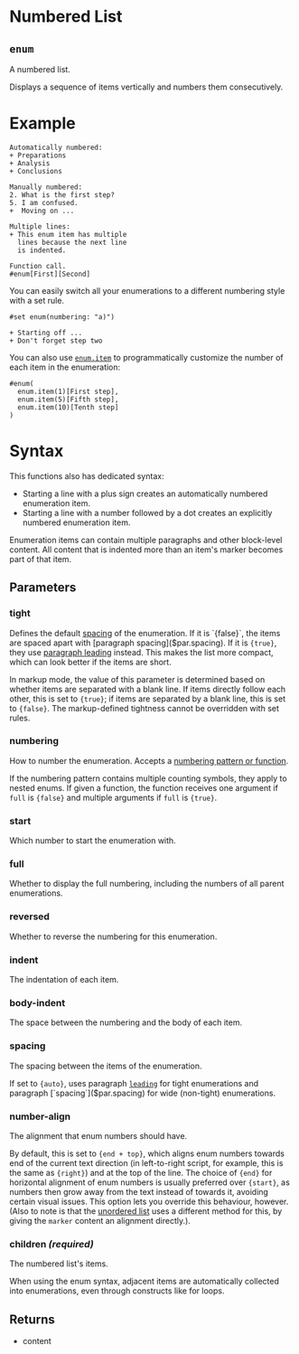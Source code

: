 # Numbered List

## `enum`

A numbered list.

Displays a sequence of items vertically and numbers them consecutively.

# Example
```example
Automatically numbered:
+ Preparations
+ Analysis
+ Conclusions

Manually numbered:
2. What is the first step?
5. I am confused.
+  Moving on ...

Multiple lines:
+ This enum item has multiple
  lines because the next line
  is indented.

Function call.
#enum[First][Second]
```

You can easily switch all your enumerations to a different numbering style
with a set rule.
```example
#set enum(numbering: "a)")

+ Starting off ...
+ Don't forget step two
```

You can also use [`enum.item`]($enum.item) to programmatically customize the
number of each item in the enumeration:

```example
#enum(
  enum.item(1)[First step],
  enum.item(5)[Fifth step],
  enum.item(10)[Tenth step]
)
```

# Syntax
This functions also has dedicated syntax:

- Starting a line with a plus sign creates an automatically numbered
  enumeration item.
- Starting a line with a number followed by a dot creates an explicitly
  numbered enumeration item.

Enumeration items can contain multiple paragraphs and other block-level
content. All content that is indented more than an item's marker becomes
part of that item.

## Parameters

### tight 

Defines the default [spacing]($enum.spacing) of the enumeration. If it
is `{false}`, the items are spaced apart with
[paragraph spacing]($par.spacing). If it is `{true}`, they use
[paragraph leading]($par.leading) instead. This makes the list more
compact, which can look better if the items are short.

In markup mode, the value of this parameter is determined based on
whether items are separated with a blank line. If items directly follow
each other, this is set to `{true}`; if items are separated by a blank
line, this is set to `{false}`. The markup-defined tightness cannot be
overridden with set rules.



### numbering 

How to number the enumeration. Accepts a
[numbering pattern or function]($numbering).

If the numbering pattern contains multiple counting symbols, they apply
to nested enums. If given a function, the function receives one argument
if `full` is `{false}` and multiple arguments if `full` is `{true}`.



### start 

Which number to start the enumeration with.



### full 

Whether to display the full numbering, including the numbers of
all parent enumerations.




### reversed 

Whether to reverse the numbering for this enumeration.



### indent 

The indentation of each item.

### body-indent 

The space between the numbering and the body of each item.

### spacing 

The spacing between the items of the enumeration.

If set to `{auto}`, uses paragraph [`leading`]($par.leading) for tight
enumerations and paragraph [`spacing`]($par.spacing) for wide
(non-tight) enumerations.

### number-align 

The alignment that enum numbers should have.

By default, this is set to `{end + top}`, which aligns enum numbers
towards end of the current text direction (in left-to-right script,
for example, this is the same as `{right}`) and at the top of the line.
The choice of `{end}` for horizontal alignment of enum numbers is
usually preferred over `{start}`, as numbers then grow away from the
text instead of towards it, avoiding certain visual issues. This option
lets you override this behaviour, however. (Also to note is that the
[unordered list]($list) uses a different method for this, by giving the
`marker` content an alignment directly.).



### children *(required)*

The numbered list's items.

When using the enum syntax, adjacent items are automatically collected
into enumerations, even through constructs like for loops.



## Returns

- content


